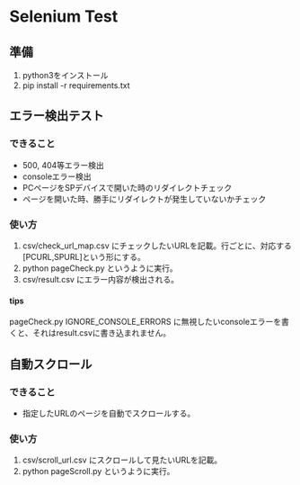 # Selenium Test

## 準備
1. python3をインストール
2. pip install -r requirements.txt

## エラー検出テスト
### できること
- 500, 404等エラー検出
- consoleエラー検出
- PCページをSPデバイスで開いた時のリダイレクトチェック
- ページを開いた時、勝手にリダイレクトが発生していないかチェック

### 使い方
1. csv/check_url_map.csv にチェックしたいURLを記載。行ごとに、対応する[PCURL,SPURL]という形にする。
2. python pageCheck.py というように実行。
3. csv/result.csv にエラー内容が検出される。

#### tips
pageCheck.py IGNORE_CONSOLE_ERRORS に無視したいconsoleエラーを書くと、それはresult.csvに書き込まれません。

## 自動スクロール
### できること
- 指定したURLのページを自動でスクロールする。

### 使い方
1. csv/scroll_url.csv にスクロールして見たいURLを記載。
2. python pageScroll.py というように実行。
